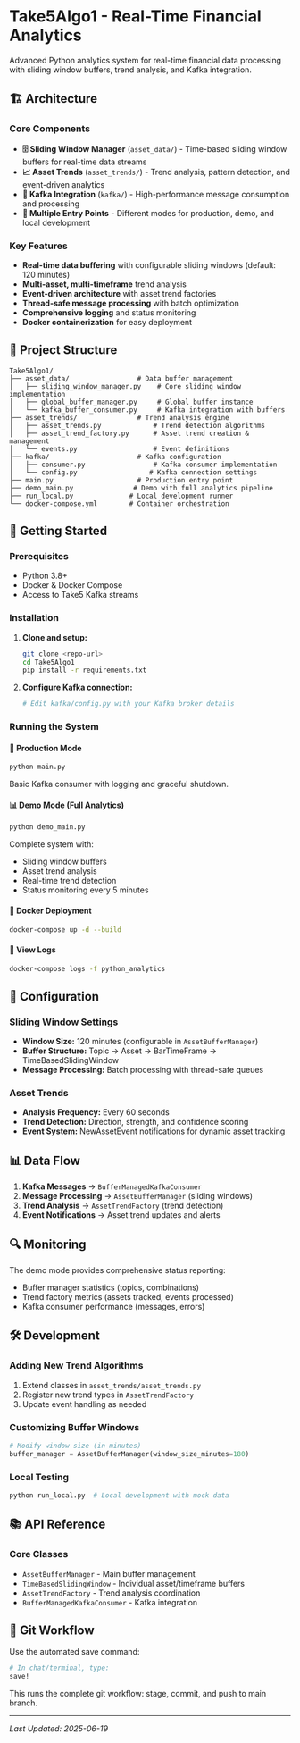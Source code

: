 # Take5Algo1 - Real-Time Financial Analytics

Advanced Python analytics system for real-time financial data processing with sliding window buffers, trend analysis, and Kafka integration.

## 🏗️ Architecture

### Core Components

- **🗄️ Sliding Window Manager** (`asset_data/`) - Time-based sliding window buffers for real-time data streams
- **📈 Asset Trends** (`asset_trends/`) - Trend analysis, pattern detection, and event-driven analytics
- **📡 Kafka Integration** (`kafka/`) - High-performance message consumption and processing
- **🚀 Multiple Entry Points** - Different modes for production, demo, and local development

### Key Features

- **Real-time data buffering** with configurable sliding windows (default: 120 minutes)
- **Multi-asset, multi-timeframe** trend analysis
- **Event-driven architecture** with asset trend factories
- **Thread-safe message processing** with batch optimization
- **Comprehensive logging** and status monitoring
- **Docker containerization** for easy deployment

## 📁 Project Structure

```
Take5Algo1/
├── asset_data/                 # Data buffer management
│   ├── sliding_window_manager.py    # Core sliding window implementation
│   ├── global_buffer_manager.py     # Global buffer instance
│   └── kafka_buffer_consumer.py     # Kafka integration with buffers
├── asset_trends/               # Trend analysis engine
│   ├── asset_trends.py             # Trend detection algorithms
│   ├── asset_trend_factory.py      # Asset trend creation & management
│   └── events.py                   # Event definitions
├── kafka/                      # Kafka configuration
│   ├── consumer.py                 # Kafka consumer implementation
│   └── config.py                  # Kafka connection settings
├── main.py                     # Production entry point
├── demo_main.py               # Demo with full analytics pipeline
├── run_local.py              # Local development runner
└── docker-compose.yml        # Container orchestration
```

## 🚀 Getting Started

### Prerequisites

- Python 3.8+
- Docker & Docker Compose
- Access to Take5 Kafka streams

### Installation

1. **Clone and setup:**
   ```bash
   git clone <repo-url>
   cd Take5Algo1
   pip install -r requirements.txt
   ```

2. **Configure Kafka connection:**
   ```bash
   # Edit kafka/config.py with your Kafka broker details
   ```

### Running the System

#### 🔧 Production Mode
```bash
python main.py
```
Basic Kafka consumer with logging and graceful shutdown.

#### 📊 Demo Mode (Full Analytics)
```bash
python demo_main.py
```
Complete system with:
- Sliding window buffers
- Asset trend analysis
- Real-time trend detection
- Status monitoring every 5 minutes

#### 🐳 Docker Deployment
```bash
docker-compose up -d --build
```

#### 📝 View Logs
```bash
docker-compose logs -f python_analytics
```

## 🔧 Configuration

### Sliding Window Settings
- **Window Size:** 120 minutes (configurable in `AssetBufferManager`)
- **Buffer Structure:** Topic → Asset → BarTimeFrame → TimeBasedSlidingWindow
- **Message Processing:** Batch processing with thread-safe queues

### Asset Trends
- **Analysis Frequency:** Every 60 seconds
- **Trend Detection:** Direction, strength, and confidence scoring
- **Event System:** NewAssetEvent notifications for dynamic asset tracking

## 📊 Data Flow

1. **Kafka Messages** → `BufferManagedKafkaConsumer`
2. **Message Processing** → `AssetBufferManager` (sliding windows)
3. **Trend Analysis** → `AssetTrendFactory` (trend detection)
4. **Event Notifications** → Asset trend updates and alerts

## 🔍 Monitoring

The demo mode provides comprehensive status reporting:
- Buffer manager statistics (topics, combinations)
- Trend factory metrics (assets tracked, events processed)
- Kafka consumer performance (messages, errors)

## 🛠️ Development

### Adding New Trend Algorithms
1. Extend classes in `asset_trends/asset_trends.py`
2. Register new trend types in `AssetTrendFactory`
3. Update event handling as needed

### Customizing Buffer Windows
```python
# Modify window size (in minutes)
buffer_manager = AssetBufferManager(window_size_minutes=180)
```

### Local Testing
```bash
python run_local.py  # Local development with mock data
```

## 📚 API Reference

### Core Classes
- `AssetBufferManager` - Main buffer management
- `TimeBasedSlidingWindow` - Individual asset/timeframe buffers  
- `AssetTrendFactory` - Trend analysis coordination
- `BufferManagedKafkaConsumer` - Kafka integration

## 🔄 Git Workflow

Use the automated save command:
```bash
# In chat/terminal, type:
save!
```
This runs the complete git workflow: stage, commit, and push to main branch.

---

*Last Updated: 2025-06-19*

<!-- Updated: 2025-06-19 -->
